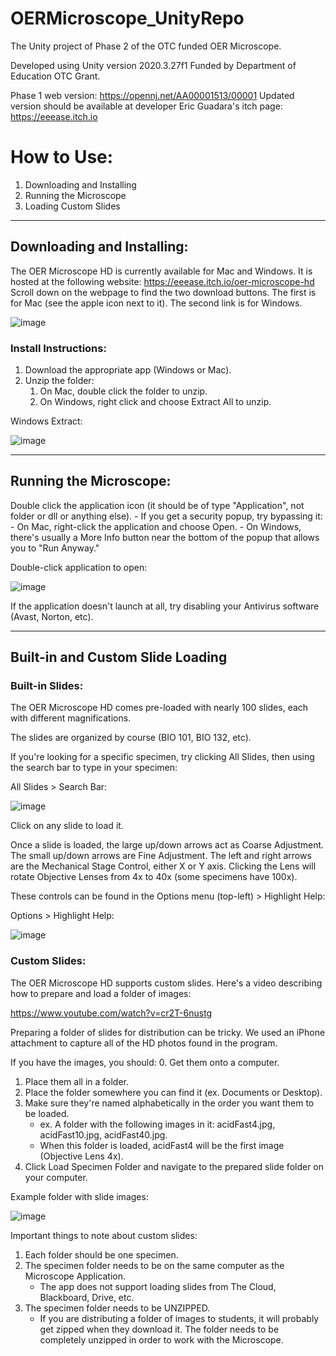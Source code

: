 # OERMicroscope_UnityRepo
 The Unity project of Phase 2 of the OTC funded OER Microscope.

Developed using Unity version 2020.3.27f1
Funded by Department of Education OTC Grant.

Phase 1 web version: https://opennj.net/AA00001513/00001
Updated version should be available at developer Eric Guadara's itch page: https://eeease.itch.io

# How to Use:
1. Downloading and Installing
2. Running the Microscope
3. Loading Custom Slides

---

## Downloading and Installing:
The OER Microscope HD is currently available for Mac and Windows.
It is hosted at the following website: https://eeease.itch.io/oer-microscope-hd
Scroll down on the webpage to find the two download buttons.  The first is for Mac (see the apple icon next to it).  The second link is for Windows.

![image](https://github.com/eeease/OERMicroscope_UnityRepo/assets/10697313/d34464de-d3ba-470a-8463-8357c561a466)

### Install Instructions:
1. Download the appropriate app (Windows or Mac).
2. Unzip the folder:
	1. On Mac, double click the folder to unzip.
	2. On Windows, right click and choose Extract All to unzip.
	
 Windows Extract:
 
![image](https://github.com/eeease/OERMicroscope_UnityRepo/assets/10697313/84a21c7d-536d-4347-b6ed-8c9fee4e2afe)

---

## Running the Microscope:
Double click the application icon (it should be of type "Application", not folder or dll or anything else).
	- If you get a security popup, try bypassing it:
		- On Mac, right-click the application and choose Open.
		- On Windows, there's usually a More Info button near the bottom of the popup that allows you to "Run Anyway."

Double-click application to open:

![image](https://github.com/eeease/OERMicroscope_UnityRepo/assets/10697313/45be69d0-e8d2-417f-a090-6a4febdece56)

If the application doesn't launch at all, try disabling your Antivirus software (Avast, Norton, etc).

---

## Built-in and Custom Slide Loading
### Built-in Slides:
The OER Microscope HD comes pre-loaded with nearly 100 slides, each with different magnifications.

The slides are organized by course (BIO 101, BIO 132, etc).

If you're looking for a specific specimen, try clicking All Slides, then using the search bar to type in your specimen:

All Slides > Search Bar:

![image](https://github.com/eeease/OERMicroscope_UnityRepo/assets/10697313/54fa21c2-c3ab-4e97-8a54-a52702c30440)

Click on any slide to load it.

Once a slide is loaded, the large up/down arrows act as Coarse Adjustment.
The small up/down arrows are Fine Adjustment.
The left and right arrows are the Mechanical Stage Control, either X or Y axis.
Clicking the Lens will rotate Objective Lenses from 4x to 40x (some specimens have 100x).

These controls can be found in the Options menu (top-left) > Highlight Help:

Options > Highlight Help:

![image](https://github.com/eeease/OERMicroscope_UnityRepo/assets/10697313/ed5a4eed-d1f7-43f6-af77-a8e423613158)

### Custom Slides:
The OER Microscope HD supports custom slides.  Here's a video describing how to prepare and load a folder of images:

https://www.youtube.com/watch?v=cr2T-6nustg

Preparing a folder of slides for distribution can be tricky.  We used an iPhone attachment to capture all of the HD photos found in the program.

If you have the images, you should: 
0. Get them onto a computer.
1. Place them all in a folder.
2. Place the folder somewhere you can find it (ex. Documents or Desktop).
3. Make sure they're named alphabetically in the order you want them to be loaded.
	- ex. A folder with the following images in it: acidFast4.jpg, acidFast10.jpg, acidFast40.jpg.
	- When this folder is loaded, acidFast4 will be the first image (Objective Lens 4x).
4. Click Load Specimen Folder and navigate to the prepared slide folder on your computer.

Example folder with slide images:

![image](https://github.com/eeease/OERMicroscope_UnityRepo/assets/10697313/d707d254-01df-47ac-b8f5-ab63d70c3b26)

Important things to note about custom slides:

1. Each folder should be one specimen.
2. The specimen folder needs to be on the same computer as the Microscope Application.
	- The app does not support loading slides from The Cloud, Blackboard, Drive, etc.
3. The specimen folder needs to be UNZIPPED.
	- If you are distributing a folder of images to students, it will probably get zipped when they download it.  The folder needs to be completely unzipped in order to work with the Microscope.









